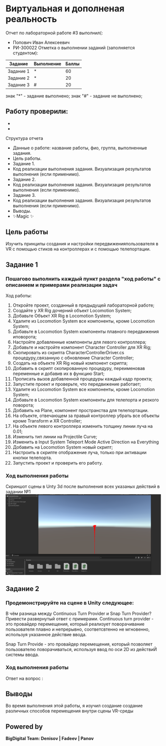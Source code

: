 # Виртуальная и дополненая реальность
Отчет по лабораторной работе #3 выполнил(:
- Попович Иван Алексеевич
- РИ-300022
Отметка о выполнении заданий (заполняется студентом):

| Задание | Выполнение | Баллы |
| ------ | ------ | ------ |
| Задание 1 | * | 60 |
| Задание 2 | * | 20 |
| Задание 3 | # | 20 |

знак "*" - задание выполнено; знак "#" - задание не выполнено;

Работу проверили:
- 
- 
- 


Структура отчета

- Данные о работе: название работы, фио, группа, выполненные задания.
- Цель работы.
- Задание 1.
- Код реализации выполнения задания. Визуализация результатов выполнения (если применимо).
- Задание 2.
- Код реализации выполнения задания. Визуализация результатов выполнения (если применимо).
- Задание 3.
- Код реализации выполнения задания. Визуализация результатов выполнения (если применимо).
- Выводы.
- ✨Magic ✨

## Цель работы
Изучить принципы создания и настройки передвиженияпользователя в VR с помощью стиков на контроллерах и с помощью телепортации.

## Задание 1
### Пошагово выполнить каждый пункт раздела "ход работы" с описанием и примерами реализации задач
Ход работы:
1) Откройте проект, созданный в предыдущей лабораторной работе;
2) Создайте у XR Rig дочерний объект Locomotion System;
3) Добавьте Объект XR Rig в Locomotion System;
4) Удалите из Locomotion System все компоненты, кроме Locomotion System;
5) Добавьте в Locomotion System компоненты плавного передвижения иповорота;
6) Настройте добавленные компоненты для левого контроллера;
7) Добавьте и настройте компонент Character Controller для XR Rig;
8) Скопировать из скрипта CharacterControllerDriver.cs процедуру,связанную с обновление Character Controller;
9) Создать на объекте XR Rig новый компонент скрипта;
10) Добавить в скрипт скопированную процедуру, переименовав переменные и добавив их в функцию Start;
11) Прописать вызов добавленной процедуры каждый кадр проекта;
12) Запустите проект и проверьте, что передвижение работает;
13) Удалите из Locomotion System все компоненты, кроме Locomotion System;
14) Добавьте в Locomotion System компоненты для телепорта и резкого поворота;
15) Добавить на Plane, компонент пространства для телепортации.
16) На объекте, отвечающем за правый контроллер убрать все объекты кроме Transform и XR Controller;
17) На объекте левого контроллера изменить толщину линии луча на 0.01;
18) Изменить тип линии на Projectile Curve;
19) Изменить в Input System Teleport Mode Active Direction на Everything
20) Добавить на Locomotion System новый скрипт;
21) Настроить в скрипте отображение луча, только при активации кнопки телепорта.
22) Запустить проект и проверить его работу.


### Ход выполнения работы

Скриншот сцены в Unty 3d после выполнения всех указаных действий в задании №1
![](/L3.png)



## Задание 2
### Продемонстрируйте на сцене в Unity следующее:
В чём разница между Continuous Turn Provider и Snap Turn Provider? Привести развернутый ответ с примерами.
Сontinuous turn provider - это провайдер перемещения, который реализует поворачивание пользователя плавно и непрерывно, соответсвтенно не мгновенно, используя указанное действие ввода.

Snap Turn Provide - это провайдер перемещения, который позволяет пользователю поворачиваться, используя ввод по оси 2D из действиЙ системы ввода.
### Ход выполнения работы
Ответ на вопрос :

## Выводы

Во время выполнения этой работы, я изучил создание создание различных способов перемещения внутри сцены VR-среды

## Powered by

**BigDigital Team: Denisov | Fadeev | Panov**
